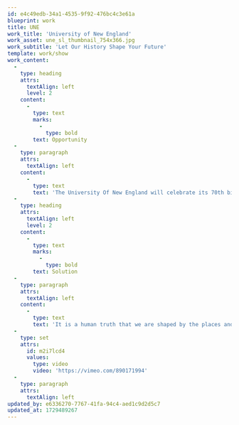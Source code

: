 ```yaml
---
id: e4c49edb-34a1-4535-9f92-476bc4c3e61a
blueprint: work
title: UNE
work_title: 'University of New England'
work_asset: une_sl_thumbnail_754x366.jpg
work_subtitle: 'Let Our History Shape Your Future'
template: work/show
work_content:
  -
    type: heading
    attrs:
      textAlign: left
      level: 2
    content:
      -
        type: text
        marks:
          -
            type: bold
        text: Opportunity
  -
    type: paragraph
    attrs:
      textAlign: left
    content:
      -
        type: text
        text: 'The University Of New England will celebrate its 70th birthday in 2024. It was the first university in Australia to be established outside of a capital city, and its unique location remains one of its defining qualities and outstanding assets. Our brief was to ensure the university’s modern, forward-looking focus aligned seamlessly with its rich history.'
  -
    type: heading
    attrs:
      textAlign: left
      level: 2
    content:
      -
        type: text
        marks:
          -
            type: bold
        text: Solution
  -
    type: paragraph
    attrs:
      textAlign: left
    content:
      -
        type: text
        text: 'It is a human truth that we are shaped by the places and environments that surround us. Showcasing the campus as a character that shares the daily lives of the students who study there enabled us to breathe life into the idea that tradition and history are the keys that unlock the potential in all of us.'
  -
    type: set
    attrs:
      id: m2i7lcd4
      values:
        type: video
        video: 'https://vimeo.com/890171994'
  -
    type: paragraph
    attrs:
      textAlign: left
updated_by: e6336270-7767-41fa-94c4-aed1c9d2d5c7
updated_at: 1729489267
---
```

